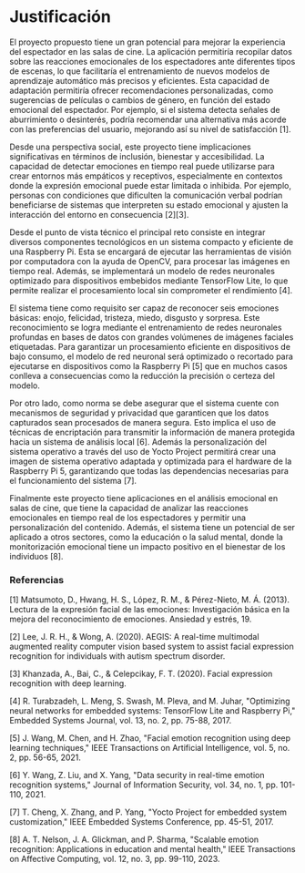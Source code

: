 # Justificación

El proyecto propuesto tiene un gran potencial para mejorar la experiencia del espectador en las salas de cine. La aplicación permitiría recopilar datos sobre las reacciones emocionales de los espectadores ante diferentes tipos de escenas, lo que facilitaría el entrenamiento de nuevos modelos de aprendizaje automático más precisos y eficientes. Esta capacidad de adaptación permitiría ofrecer recomendaciones personalizadas, como sugerencias de películas o cambios de género, en función del estado emocional del espectador. Por ejemplo, si el sistema detecta señales de aburrimiento o desinterés, podría recomendar una alternativa más acorde con las preferencias del usuario, mejorando así su nivel de satisfacción [1].

Desde una perspectiva social, este proyecto tiene implicaciones significativas en términos de inclusión, bienestar y accesibilidad. La capacidad de detectar emociones en tiempo real puede utilizarse para crear entornos más empáticos y receptivos, especialmente en contextos donde la expresión emocional puede estar limitada o inhibida. Por ejemplo, personas con condiciones que dificulten la comunicación verbal podrían beneficiarse de sistemas que interpreten su estado emocional y ajusten la interacción del entorno en consecuencia [2][3].

Desde el punto de vista técnico el principal reto consiste en integrar diversos componentes tecnológicos en un sistema compacto y eficiente de una Raspberry Pi. Esta se encargará de ejecutar las herramientas de visión por computadora con la ayuda de OpenCV, para procesar las imágenes en tiempo real. Además, se implementará un modelo de redes neuronales optimizado para dispositivos embebidos mediante TensorFlow Lite, lo que permite realizar el procesamiento local sin comprometer el rendimiento [4].

El sistema tiene como requisito ser capaz de reconocer seis emociones básicas: enojo, felicidad, tristeza, miedo, disgusto y sorpresa. Este reconocimiento se logra mediante el entrenamiento de redes neuronales profundas en bases de datos con grandes volúmenes de imágenes faciales etiquetadas. Para garantizar un procesamiento eficiente en dispositivos de bajo consumo, el modelo de red neuronal será optimizado o recortado para ejecutarse en dispositivos como la Raspberry Pi [5] que en muchos casos conlleva a consecuencias como la reducción la precisión o certeza del modelo.

Por otro lado, como norma se debe asegurar que el sistema cuente con mecanismos de seguridad y privacidad que garanticen que los datos capturados sean procesados de manera segura. Esto implica el uso de técnicas de encriptación para transmitir la información de manera protegida hacia un sistema de análisis local [6]. Además la personalización del sistema operativo a través del uso de Yocto Project permitirá crear una imagen de sistema operativo adaptada y optimizada para el hardware de la Raspberry Pi 5, garantizando que todas las dependencias necesarias para el funcionamiento del sistema [7].

Finalmente este proyecto tiene aplicaciones en el análisis emocional en salas de cine, que tiene la capacidad de analizar las reacciones emocionales en tiempo real de los espectadores y permitir una personalización del contenido. Además, el sistema tiene un potencial de ser aplicado a otros sectores, como la educación o la salud mental, donde la monitorización emocional tiene un impacto positivo en el bienestar de los individuos [8].



### Referencias

[1] Matsumoto, D., Hwang, H. S., López, R. M., & Pérez-Nieto, M. Á. (2013). Lectura de la expresión facial de las emociones: Investigación básica en la mejora del reconocimiento de emociones. Ansiedad y estrés, 19.

[2] Lee, J. R. H., & Wong, A. (2020). AEGIS: A real-time multimodal augmented reality computer vision based system to assist facial expression recognition for individuals with autism spectrum disorder.

[3] Khanzada, A., Bai, C., & Celepcikay, F. T. (2020). Facial expression recognition with deep learning.

[4] R. Turabzadeh, L. Meng, S. Swash, M. Pleva, and M. Juhar, "Optimizing neural networks for embedded systems: TensorFlow Lite and Raspberry Pi," Embedded Systems Journal, vol. 13, no. 2, pp. 75-88, 2017.

[5] J. Wang, M. Chen, and H. Zhao, "Facial emotion recognition using deep learning techniques," IEEE Transactions on Artificial Intelligence, vol. 5, no. 2, pp. 56-65, 2021.

[6] Y. Wang, Z. Liu, and X. Yang, "Data security in real-time emotion recognition systems," Journal of Information Security, vol. 34, no. 1, pp. 101-110, 2021.

[7] T. Cheng, X. Zhang, and P. Yang, "Yocto Project for embedded system customization," IEEE Embedded Systems Conference, pp. 45-51, 2017.

[8] A. T. Nelson, J. A. Glickman, and P. Sharma, "Scalable emotion recognition: Applications in education and mental health," IEEE Transactions on Affective Computing, vol. 12, no. 3, pp. 99-110, 2023.
